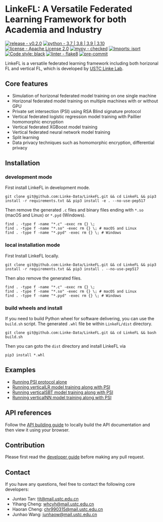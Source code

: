 # LinkeFL: A Versatile Federated Learning Framework for both Academia and Industry


[![release  - v0.2.0](https://img.shields.io/badge/release_-v0.2.0-blue)](https://)
[![python - 3.7 | 3.8 | 3.9 | 3.10](https://img.shields.io/badge/python-3.7_|_3.8_|_3.9_|_3.10-blue)](https://)
[![license - Apache License 2.0](https://img.shields.io/badge/license-Apache_License_2.0-blue)](https://)
[![mypy - checked](https://img.shields.io/badge/mypy-checked-brightgreen)](https://github.com/python/mypy)
[![Imports: isort](https://img.shields.io/badge/%20imports-isort-%231674b1?style=flat&labelColor=ef8336)](https://pycqa.github.io/isort/)
[![Code style: black](https://img.shields.io/badge/code%20style-black-000000.svg)](https://github.com/psf/black)
[![linter - flake8](https://img.shields.io/badge/linter-flake8-orange)](https://flake8.pycqa.org/en/latest/)
[![pre-commit](https://img.shields.io/badge/pre--commit-enabled-brightgreen?logo=pre-commit)](https://github.com/pre-commit/pre-commit)


LinkeFL is a versatile federated learning framework including both horizonal FL and vertical FL, which is developed by [USTC Linke Lab](http://linke.ustc.edu.cn/).


## Core features
* Simulation of horizonal federated model training on one single machine
* Horizonal federated model training on multiple machines with or without GPU
* Private set intersection (PSI) using RSA Blind signature protocol
* Vertical federated logistic regression model training with Paillier homomorphic encryption
* Vertical federated XGBoost model training
* Vertical federated neural network model training
* Split learning
* Data privacy techniques such as homomorphic encryption, differential privacy





## Installation
### development mode

First install LinkeFL in development mode.

``` shell
git clone git@github.com:Linke-Data/LinkeFL.git && cd LinkeFL && pip3 install -r requirements.txt && pip3 install -e . --no-use-pep517
```

Then remove the generated `.c` files and binary files ending with `*.so` (macOS and Linux) or `*.pyd` (Windows).
``` shell
find . -type f -name "*.c" -exec rm {} \;
find . -type f -name "*.so" -exec rm {} \; # macOS and Linux
find . -type f -name "*.pyd" -exec rm {} \; # Windows
```

### local installation mode

First Install LinkeFL locally.
``` shell
git clone git@github.com:Linke-Data/LinkeFL.git && cd LinkeFL && pip3 install -r requirements.txt && pip3 install . --no-use-pep517
```
Then also remove the generated files.
``` shell
find . -type f -name "*.c" -exec rm {} \;
find . -type f -name "*.so" -exec rm {} \; # macOS and Linux
find . -type f -name "*.pyd" -exec rm {} \; # Windows
```

### build wheels and install
If you need to build Python wheel for software delivering, you can use the `build.sh` script. The generated `.whl` file be within `LinkeFL/dist` directory.
``` shell
git clone git@github.com:Linke-Data/LinkeFL.git && cd LinkeFL && bash build.sh
```
Then you can goto the `dist` directory and install LinkeFL via
``` shell
pip3 install *.whl
```

## Examples
* [Running PSI protocol alone](./examples/psi-alone/README.md)
* [Running verticalLR model training along with PSI](./examples/psi-lr/README.md)
* [Running verticalSBT model training along with PSI](./examples/psi-tree/README.md)
* [Running verticalNN model training along with PSI](./examples/psi-nn/README.md)

## API references
Follow the [API building guide](./docs/README.md) to locally build the API documentation
and then view it using your browser.

## Contribution
Please first read the [developer guide](./docs/dev_guide.md) before making any pull request.

## Contact
If you have any questions, feel free to contact the following core developers:

* Juntao Tan: tjt@mail.ustc.edu.cn
* Yihang Cheng: whcyh@mail.ustc.edu.cn
* Haoran Cheng: chr990315@mail.ustc.edu.cn
* Junhao Wang: junhaow@mail.ustc.edu.cn
